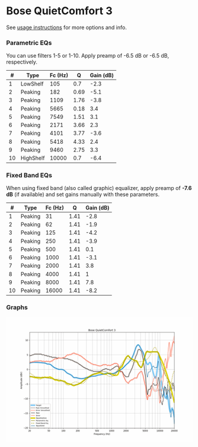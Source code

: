 # Bose QuietComfort 3
See [usage instructions](https://github.com/jaakkopasanen/AutoEq#usage) for more options and info.

### Parametric EQs
You can use filters 1-5 or 1-10. Apply preamp of -6.5 dB or -6.5 dB, respectively.

|   # | Type      |   Fc (Hz) |    Q |   Gain (dB) |
|-----|-----------|-----------|------|-------------|
|   1 | LowShelf  |       105 | 0.7  |        -2.3 |
|   2 | Peaking   |       182 | 0.69 |        -5.1 |
|   3 | Peaking   |      1109 | 1.76 |        -3.8 |
|   4 | Peaking   |      5665 | 0.18 |         3.4 |
|   5 | Peaking   |      7549 | 1.51 |         3.1 |
|   6 | Peaking   |      2171 | 3.66 |         2.3 |
|   7 | Peaking   |      4101 | 3.77 |        -3.6 |
|   8 | Peaking   |      5418 | 4.33 |         2.4 |
|   9 | Peaking   |      9460 | 2.75 |         3.3 |
|  10 | HighShelf |     10000 | 0.7  |        -6.4 |

### Fixed Band EQs
When using fixed band (also called graphic) equalizer, apply preamp of **-7.6 dB** (if available) and set gains manually with these parameters.

|   # | Type    |   Fc (Hz) |    Q |   Gain (dB) |
|-----|---------|-----------|------|-------------|
|   1 | Peaking |        31 | 1.41 |        -2.8 |
|   2 | Peaking |        62 | 1.41 |        -1.9 |
|   3 | Peaking |       125 | 1.41 |        -4.2 |
|   4 | Peaking |       250 | 1.41 |        -3.9 |
|   5 | Peaking |       500 | 1.41 |         0.1 |
|   6 | Peaking |      1000 | 1.41 |        -3.1 |
|   7 | Peaking |      2000 | 1.41 |         3.8 |
|   8 | Peaking |      4000 | 1.41 |         1   |
|   9 | Peaking |      8000 | 1.41 |         7.8 |
|  10 | Peaking |     16000 | 1.41 |        -8.2 |

### Graphs
![](./Bose%20QuietComfort%203.png)
